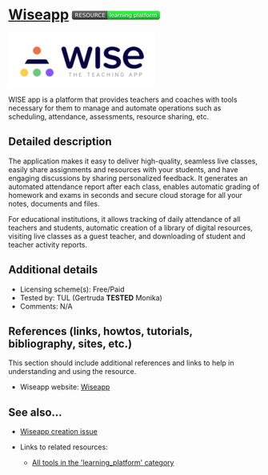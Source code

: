 # [Wiseapp](https://www.wiseapp.live/)  [<img src="images/resource-learning_platform.png" align="bottom">](https://github.com/e-CLOSE/Toolbox/issues?q=label%3A02_RESOURCE+label%3Alearning_platform)

![WISEapp Logo](images/wise.png)

WISE app is a platform that provides teachers and coaches with tools necessary for them to manage and automate operations such as scheduling, attendance, assessments, resource sharing, etc. 


## Detailed description

The application makes it easy to deliver high-quality, seamless live classes, easily share assignments and resources with your students, and have engaging discussions by sharing personalized feedback. It generates an automated attendance report after each class, enables automatic grading of homework and exams in seconds and secure cloud storage for all your notes, documents and files.

For educational institutions, it allows tracking of daily attendance of all teachers and students, automatic creation of a library of digital resources, visiting live classes as a guest teacher, and downloading of student and teacher activity reports.


## Additional details

- Licensing scheme(s): Free/Paid
- Tested by: TUL (Gertruda __TESTED__ Monika)
- Comments: N/A


## References (links, howtos, tutorials, bibliography, sites, etc.)

This section should include additional references and links to help in
understanding and using the resource.

- Wiseapp website: [Wiseapp](https://www.wiseapp.live/)


## See also...

- [Wiseapp creation issue](https://github.com/e-CLOSE/Toolbox/issues/193)
- Links to related resources:

  - [All tools in the 'learning_platform' category](https://github.com/e-CLOSE/Toolbox/issues?q=label%3A02_RESOURCE+label%3Alearning_platform)
